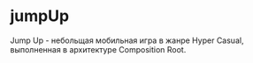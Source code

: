 # jumpUp
Jump Up - небольщая мобильная игра в жанре Hyper Casual, выполненная в архитектуре Composition Root.
